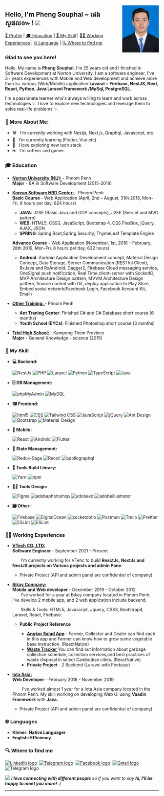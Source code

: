 <a target="_blank" href="https://github.com/rimsila"><img width="120" align="right" src="https://github.com/Phengsouphal/Phengsouphal/blob/master/PHENG_SOUPHAL.JPG"></a>

<!-- <a target="_blank" href="https://tiny.cc/rupeshjs"><img width="250" align="right" src="https://raw.githubusercontent.com/rimsila/rimsila/main/assets/dev.gif"></a> -->

## Hello, I'm Pheng Souphal ~ ផេង សូផល៚ ! <img src="https://user-images.githubusercontent.com/1303154/88677602-1635ba80-d120-11ea-84d8-d263ba5fc3c0.gif" width="40">

[🧐 Profile](#) | [🎓 Education](#-education) | [🎯 My Skill](#-my-skill) | [👨‍💻 Working Experiences](#-working-experiences) | [🌐 Language](#-languages) | [🔍 Where to find me](#-contact-me)

### Glad to see you here!

Hello, My name is <b> Pheng Souphal</b>. I'm 25 years old and I finished in Software Development at Norton University. I am a software engineer, I've 3+ years experiences with Mobile and Web development and achieve more than 5+ various (Web/Mobile) application <b> Lavaral + Firebase, NestJS, Next, React, Python, Java Laravel Framework /MySql, PostgreSQL</b>. <br>

I'm a passionate learner who's always willing to learn and work across technologies 💡. I love to explore new technologies and leverage them to solve real-life problems ✨.

### 🧐 More About Me:

- 🛠 &nbsp; I’m currently working with Nestjs, Next.js, Graphql, Javascript, etc.
- 🌱 &nbsp; I’m currently learning (Flutter, Vue etc).
- 🚀 &nbsp; I love exploring new tech stack.
- ☕ &nbsp; I’m coffeer and gamer.

### 🎓 Education

- <b><a href="https://www.norton-u.com/" target="_blank" > Norton University (NU):
  </a> </b> - Phnom Penh<br>
  <b>Major</b> - BA in Software Development (2015-2019)

- <b><a href="https://www.kshrd.com.kh/" target="_blank" > Korean Software HRD Center:
  </a> </b> - Phnom Penh<br>
  <b>Basic Course</b> - Web Application (April, 2nd – August, 31th 2018, Mon-Fri, 8 hours per day, 824 hours)

  - <b>JAVA</b>: J2SE (Basic Java and OOP concepts), J2EE (Servlet and MVC pattern)<br>
  - <b>WEB</b>: HTML5, CSS3, JavaScript, Bootstrap 4, CSS FlexBox, jQuery, AJAX, JSON<br>
  - <b>SPRING</b>: Spring Boot,Spring Security, ThymeLeaf Template Engine

  <b>Advance Course</b> - Web Application (November, 1st, 2018 – February, 28th 2019, Mon-Fri, 8 hours per day, 632 hours)

  - <b>Android</b>: Android Application Development concept, Material Design Concept, Data
    Storage, Server Communication (RESTful Client), RxJava and RxAndroid, Dagger2, Firebase Cloud messaging service, OneSignal push notification, Real Time client-server with SocketIO, MVP Architecture Design pattern, MVVM Architecture Design pattern, Source control with Git, deploy application to Play Store, Embed social network(Facebook Login, Facebook Account Kit, Email)<br>

- <b><a href="https://www.kshrd.com.kh/" target="_blank" > Other Training:
  </a> </b> - Phnom Penh<br>

  - <b>Ant Traning Center</b>: Finished C# and C# Database short course (6 months)<br>
  - <b>Youth School (EYCs)</b>: Finished Photoshop short course (3 months)<br>

- <b><a href="https://www.norton-u.com/" target="_blank" > Triel High School:
  </a> </b> - Kampong Thom Province<br>
  <b>Major</b> - General Knowledge - science (2015)

### 🎯 My Skill

- <b>💻 Backend: </b>
  <p>
    <img alt="NestJs" src="https://img.shields.io/badge/-NestJs-ea2845?style=flat-square&logo=nestjs&logoColor=white" />
    <img alt="PHP" src="https://img.shields.io/badge/-PHP-777BB4?style=flat-square&logo=PHP&logoColor=white" />
    <img alt="Laravel" src="https://img.shields.io/badge/-Laravel-FF2D20?style=flat-square&logo=Laravel&logoColor=white" />
    <img alt="Python" src="https://img.shields.io/badge/-Python-3776AB?style=flat-square&logo=Python&logoColor=white" />
    <img alt="TypeScript" src="https://img.shields.io/badge/-TypeScript-007ACC?style=flat-square&logo=typescript&logoColor=white" />
    <img alt="Java" src="https://img.shields.io/badge/-Java-5496c4?style=flat-square&logo=java&logoColor=white" />
  <p>

- <b>🗄️ DB Management: </b>
  <p>
    <img alt="phpMyAdmin" src="https://img.shields.io/badge/-phpMyAdmin-6C78AF?style=flat-square&logo=phpMyAdmin&logoColor=white" />
    <img alt="MySQL" src="https://img.shields.io/badge/-MySQL-4479A1?style=flat-square&logo=MySQL&logoColor=white" /> 
  <p>
- <b>🖼️ Frontend: </b>
  <p>
    <img alt="html5" src="https://img.shields.io/badge/-HTML5-E34F26?style=flat-square&logo=html5&logoColor=white" />
    <img alt="CSS" src="https://img.shields.io/badge/-CSS3-1572B6?style=flat-square&logo=CSS3&logoColor=white" />
    <img alt="Tailwind CSS" src="https://img.shields.io/badge/-TailwindCSS-06B6D4?style=flat-square&logo=TailwindCSS&logoColor=white" />
    <img alt="JavaScript" src="https://img.shields.io/badge/-JavaScript-F7DF1E?style=flat-square&logo=JavaScript&logoColor=white" /> 
    <img alt="jQuery" src="https://img.shields.io/badge/-jQuery-0769AD?style=flat-square&logo=jQuery&logoColor=white" />
    <img alt="Ant Design" src="https://img.shields.io/badge/-AntDesign-0170FE?style=flat-square&logo=AntDesign&logoColor=white" />
    <img alt="Bootstrap" src="https://img.shields.io/badge/-Bootstrap-7952B3?style=flat-square&logo=Bootstrap&logoColor=white" /> 
    <img alt="Material_Design" src="https://img.shields.io/badge/-materialdesign-757575?style=flat-square&logo=materialdesign&logoColor=white" />
  <p>
- <b>📱 Mobile: </b>
  <p>
    <img alt="React" src="https://img.shields.io/badge/-React-45b8d8?style=flat-square&logo=react&logoColor=white" />
    <img alt="Android" src="https://img.shields.io/badge/-Android-3DDC84?style=flat-square&logo=Android&logoColor=white" />
    <img alt="Flutter" src="https://img.shields.io/badge/-Flutter-02569B?style=flat-square&logo=Flutter&logoColor=white" />
  <p>

- <b>🔩 State Management: </b>
  <p>
    <img alt="Redux-Saga" src="https://img.shields.io/badge/-reduxsaga-45b8d8?style=flat-square&logo=reduxsaga&logoColor=white" />
    <img alt="Recoil" src="https://img.shields.io/badge/-Recoil-f52718?style=flat-square&logo=recoil&logoColor=white" />
    <img alt="apollographql" src="https://img.shields.io/badge/-apollographql-311C87?style=flat-square&logo=apollographql&logoColor=white" /> 
  <p>
- <b>🧰 Tools Build Library: </b>
  <p>
    <img alt="Yarn" src="https://img.shields.io/badge/-Yarn-2C8EBB?style=flat-square&logo=Yarn&logoColor=white" />
    <img alt="npm" src="https://img.shields.io/badge/-Npm-CB3837?style=flat-square&logo=npm&logoColor=white" />
  <p>
- <b>🧑‍🎨 Tools Design: </b>
  <p>
    <img alt="Figma" src="https://img.shields.io/badge/-Figma-F24E1E?style=flat-square&logo=Figma&logoColor=white" />
    <img alt="adobephotoshop" src="https://img.shields.io/badge/-Adobe_Photoshop-31A8FF?style=flat-square&logo=adobephotoshop&logoColor=white" />
    <img alt="adobexd" src="https://img.shields.io/badge/-XD-FF61F6?style=flat-square&logo=adobexd&logoColor=white" /> 
    <img alt="adobeillustrator" src="https://img.shields.io/badge/-Adobe_Illustrator-FF9A00?style=flat-square&logo=adobeillustrator&logoColor=white" /> 
  <p>
- <b>🗃️ Other: </b>
  <p>
    <img alt="Firebase" src="https://img.shields.io/badge/-Firebase-FFCA28?style=flat-square&logo=Firebase&logoColor=white" />
    <img alt="DigitalOcean" src="https://img.shields.io/badge/-DigitalOcean-0080FF?style=flat-square&logo=DigitalOcean&logoColor=white" />
    <img alt="socketdotio" src="https://img.shields.io/badge/-Socket.io-010101?style=flat-square&logo=socketdotio&logoColor=white" /> 
    <img alt="Postman" src="https://img.shields.io/badge/-Postman-FF6C37?style=flat-square&logo=Postman&logoColor=white" /> 
    <img alt="Trello" src="https://img.shields.io/badge/-Trello-0052CC?style=flat-square&logo=Trello&logoColor=white" />
    <img alt="Prettier" src="https://img.shields.io/badge/-Prettier-F7B93E?style=flat-square&logo=Prettier&logoColor=white" />
    <img alt="ESLint" src="https://img.shields.io/badge/-ESLint-4B32C3?style=flat-square&logo=ESLint&logoColor=white" />
    <img alt="ESLint" src="https://img.shields.io/badge/-ESLint-4B32C3?style=flat-square&logo=ESLint&logoColor=white" />

  <p>

### 👨‍💻 Working Experiences

- <b> <a target="_blank" href="https://www.linkedin.com/company/vtech-co-ltd/mycompany/" target="_blank" > VTech CO.,LTD:
  </a></b> <br>
  <b>Software Engineer </b> - September 2021 - Present

  &nbsp;&nbsp;&nbsp;&nbsp;&nbsp;&nbsp;&nbsp;I'm currently working for VTehc to build <b> ReactJs, NextJs and NestJS projects on Various projects and admin Pane.</b>

  - Private Project (API and admin panel are confidential of company)

- <b> <a target="_blank" href="https://bi-kay.com/" target="_blank" > Bikay Company:
  </a></b> <br>
  <b>Mobile and Web developer</b> - December 2019 - October 2012<br>
  &nbsp;&nbsp;&nbsp;&nbsp;&nbsp;&nbsp;&nbsp;I've worked for a year at Bikay company located in Phnom Penh. I've develop 2 mobile app, and 2 web application include backend.

  &nbsp;&nbsp;&nbsp;&nbsp;&nbsp;&nbsp;&nbsp;Skills & Tools: HTML5, Javascript, Jquery, CSS3, Bootstrap4, Laravel, React, Firebase.</b>

  - <b>Public Project Reference</b>

    - <b><a target="_blank" href="https://play.google.com/store/search?q=angkor+salad+app&c=apps">Angkor Salad App</a></b> - Farmer, Collector and Dealer can find each in this app and Farmer can know how to grow some vegetable base instruction. (ReactNative)
    - <b><a target="_blank" href="https://play.google.com/store/search?q=waste+tracker&c=apps">Waste Tracker </a></b> You can find out information about garbage collection schedule, collection services,and best practices of waste disposal in select Cambodian cities. (ReactNative)
    - <b>Private Project </b> - 2 Backend (Laravel with Firebase)

- <b> <a target="_blank" href="https://www.linkedin.com/in/iota-asia-972b331a9/?originalSubdomain=kh" target="_blank" >Iota Asia:
  </a></b> <br>
  <b>Web Developer</b> - February 2018 - November 2019

  &nbsp;&nbsp;&nbsp;&nbsp;&nbsp;&nbsp;&nbsp; I've worked almost 1 year for a Iota Asia company located in the Phnom Penh. My skill working on developing Web UI using <b>Vaadin Framework</b> with <b>Java.</b>

  - Private Project (API and admin panel are confidential of company)

### 🌐 Languages

- <b>Khmer: Native Languager</b>
- <b>English: Efficiency</b>

### 🔍 Where to find me

[<img src="https://img.shields.io/badge/LinkedIn-282C34?logo=linkedin&logoColor=0077B5" alt="LinkedIn logo" title="LinkedIn" height="25" />](https://www.linkedin.com/in/souphal-pheng-233449225)&nbsp;
[<img src="https://img.shields.io/badge/Telegram-282C34?logo=Telegram&logoColor=0077B5" alt="Telegram logo" title="Telegram" height="25" />](https://t.me/souphal)&nbsp;
[<img src="https://img.shields.io/badge/Facebook-282C34?logo=Facebook&logoColor=0077B5" alt="Facebook logo" title="Facebook" height="25" />](https://www.facebook.com/pheng.sophal.94)&nbsp;
[<img src="https://img.shields.io/badge/phengsouphal@gmail.com-282C34?logo=Gmail&logoColor=EA4335" alt="Gmail logo" title="phengsouphal@gmail.com" height="25" />](https://mail.google.com/mail/u/0/?fs=1&tf=cm&source=mailto&cc=rimsila.itc@gmail&su=From+GitHub&to=phengsouphal@gmail.com&body=Hi,+there.+Found+you+from+GitHub.)&nbsp;
<img src="https://img.shields.io/badge/📞 +855968066000-282C34?logo=Phone&logoColor=0077B5" alt="Telegram logo" title="Telegram" height="25" />&nbsp;

<img src="https://media.giphy.com/media/LnQjpWaON8nhr21vNW/giphy.gif" width="60"> <em><b>I love connecting with different people</b> so if you want to say <b>hi, I'll be happy to meet you more!</b> :)</em>

---
